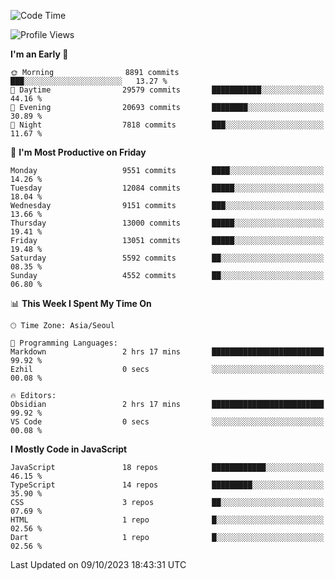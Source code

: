 <!--START_SECTION:waka-->
![Code Time](http://img.shields.io/badge/Code%20Time-5%2C334%20hrs%204%20mins-blue)

![Profile Views](http://img.shields.io/badge/Profile%20Views-0-blue)

**I'm an Early 🐤** 

```text
🌞 Morning                8891 commits        ███░░░░░░░░░░░░░░░░░░░░░░   13.27 % 
🌆 Daytime                29579 commits       ███████████░░░░░░░░░░░░░░   44.16 % 
🌃 Evening                20693 commits       ████████░░░░░░░░░░░░░░░░░   30.89 % 
🌙 Night                  7818 commits        ███░░░░░░░░░░░░░░░░░░░░░░   11.67 % 
```
📅 **I'm Most Productive on Friday** 

```text
Monday                   9551 commits        ████░░░░░░░░░░░░░░░░░░░░░   14.26 % 
Tuesday                  12084 commits       █████░░░░░░░░░░░░░░░░░░░░   18.04 % 
Wednesday                9151 commits        ███░░░░░░░░░░░░░░░░░░░░░░   13.66 % 
Thursday                 13000 commits       █████░░░░░░░░░░░░░░░░░░░░   19.41 % 
Friday                   13051 commits       █████░░░░░░░░░░░░░░░░░░░░   19.48 % 
Saturday                 5592 commits        ██░░░░░░░░░░░░░░░░░░░░░░░   08.35 % 
Sunday                   4552 commits        ██░░░░░░░░░░░░░░░░░░░░░░░   06.80 % 
```


📊 **This Week I Spent My Time On** 

```text
🕑︎ Time Zone: Asia/Seoul

💬 Programming Languages: 
Markdown                 2 hrs 17 mins       █████████████████████████   99.92 % 
Ezhil                    0 secs              ░░░░░░░░░░░░░░░░░░░░░░░░░   00.08 % 

🔥 Editors: 
Obsidian                 2 hrs 17 mins       █████████████████████████   99.92 % 
VS Code                  0 secs              ░░░░░░░░░░░░░░░░░░░░░░░░░   00.08 % 
```

**I Mostly Code in JavaScript** 

```text
JavaScript               18 repos            ████████████░░░░░░░░░░░░░   46.15 % 
TypeScript               14 repos            █████████░░░░░░░░░░░░░░░░   35.90 % 
CSS                      3 repos             ██░░░░░░░░░░░░░░░░░░░░░░░   07.69 % 
HTML                     1 repo              █░░░░░░░░░░░░░░░░░░░░░░░░   02.56 % 
Dart                     1 repo              █░░░░░░░░░░░░░░░░░░░░░░░░   02.56 % 
```




 Last Updated on 09/10/2023 18:43:31 UTC
<!--END_SECTION:waka-->
